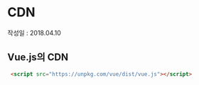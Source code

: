 # CDN
 작성일 : 2018.04.10
 
## Vue.js의 CDN
```html
 <script src="https://unpkg.com/vue/dist/vue.js"></script>
 ```